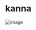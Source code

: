 # kanna
![image](https://user-images.githubusercontent.com/1551736/28209258-53234bf0-68c4-11e7-9586-d4a3526f0f45.png)
